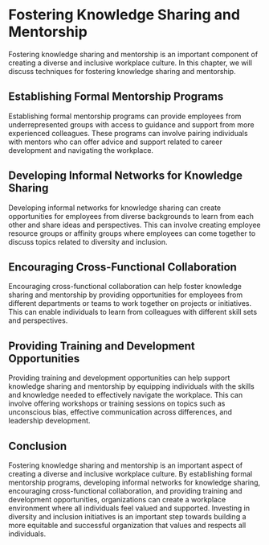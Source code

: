 Fostering Knowledge Sharing and Mentorship
===============================================================================================

Fostering knowledge sharing and mentorship is an important component of creating a diverse and inclusive workplace culture. In this chapter, we will discuss techniques for fostering knowledge sharing and mentorship.

Establishing Formal Mentorship Programs
---------------------------------------

Establishing formal mentorship programs can provide employees from underrepresented groups with access to guidance and support from more experienced colleagues. These programs can involve pairing individuals with mentors who can offer advice and support related to career development and navigating the workplace.

Developing Informal Networks for Knowledge Sharing
--------------------------------------------------

Developing informal networks for knowledge sharing can create opportunities for employees from diverse backgrounds to learn from each other and share ideas and perspectives. This can involve creating employee resource groups or affinity groups where employees can come together to discuss topics related to diversity and inclusion.

Encouraging Cross-Functional Collaboration
------------------------------------------

Encouraging cross-functional collaboration can help foster knowledge sharing and mentorship by providing opportunities for employees from different departments or teams to work together on projects or initiatives. This can enable individuals to learn from colleagues with different skill sets and perspectives.

Providing Training and Development Opportunities
------------------------------------------------

Providing training and development opportunities can help support knowledge sharing and mentorship by equipping individuals with the skills and knowledge needed to effectively navigate the workplace. This can involve offering workshops or training sessions on topics such as unconscious bias, effective communication across differences, and leadership development.

Conclusion
----------

Fostering knowledge sharing and mentorship is an important aspect of creating a diverse and inclusive workplace culture. By establishing formal mentorship programs, developing informal networks for knowledge sharing, encouraging cross-functional collaboration, and providing training and development opportunities, organizations can create a workplace environment where all individuals feel valued and supported. Investing in diversity and inclusion initiatives is an important step towards building a more equitable and successful organization that values and respects all individuals.
